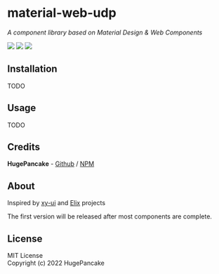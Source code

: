 # material-web-udp

*A component library based on Material Design & Web Components*

![](https://img.shields.io/badge/version-0.0.1-blue)
![](https://img.shields.io/badge/npm-unpublished-red)
[![](https://img.shields.io/badge/demo-GithubPage-white)](./demos/index.html)

## Installation

TODO

## Usage

TODO

## Credits

**HugePancake** - 
[Github](https://github.com/huge-pancake) / [NPM](https://www.npmjs.com/~huge-pancake)

## About

Inspired by [xy-ui](https://github.com/XboxYan/xy-ui) and [Elix](https://github.com/elix/elix) projects

The first version will be released after most components are complete.

## License

MIT License  
Copyright (c) 2022 HugePancake
